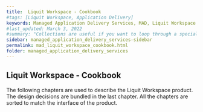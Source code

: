 ```yaml
---
title:  Liquit Workspace - Cookbook
#tags: [Liquit Workspace, Application Delivery]
keywords: Managed Application Delivery Services, MAD, Liquit Workspace
#last_updated: March 3, 2022
#summary: "Collections are useful if you want to loop through a special folder of pages that you make available in a content API. You could also use collections if you have a set of articles that you want to treat differently from the other content, with a different layout or format."
sidebar: managed_application_delivery_services-sidebar
permalink: mad_liquit_workspace_cookbook.html
folder: managed_application_delivery_services
---
```


## Liquit Workspace - Cookbook

The following chapters are used to describe the Liquit Workspace product. The design decisions are bundled in the last chapter. All the chapters are sorted to match the interface of the product.